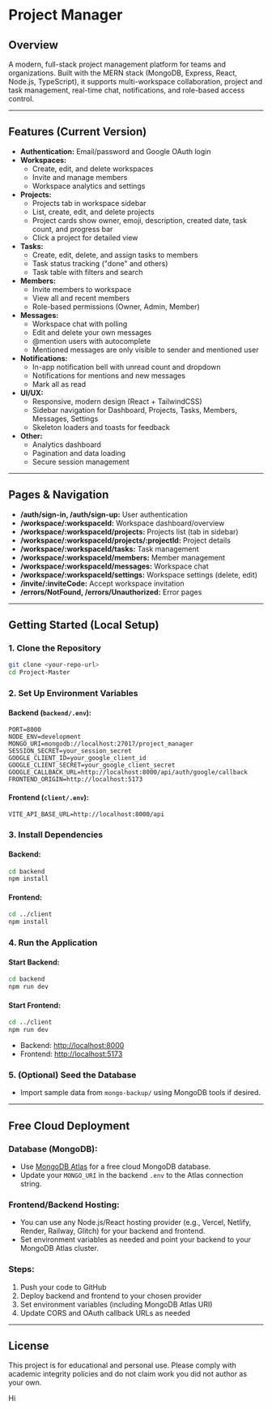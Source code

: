 # Project Manager

## Overview
A modern, full-stack project management platform for teams and organizations. Built with the MERN stack (MongoDB, Express, React, Node.js, TypeScript), it supports multi-workspace collaboration, project and task management, real-time chat, notifications, and role-based access control.

---

## Features (Current Version)
- **Authentication:** Email/password and Google OAuth login
- **Workspaces:**
  - Create, edit, and delete workspaces
  - Invite and manage members
  - Workspace analytics and settings
- **Projects:**
  - Projects tab in workspace sidebar
  - List, create, edit, and delete projects
  - Project cards show owner, emoji, description, created date, task count, and progress bar
  - Click a project for detailed view
- **Tasks:**
  - Create, edit, delete, and assign tasks to members
  - Task status tracking ("done" and others)
  - Task table with filters and search
- **Members:**
  - Invite members to workspace
  - View all and recent members
  - Role-based permissions (Owner, Admin, Member)
- **Messages:**
  - Workspace chat with polling
  - Edit and delete your own messages
  - @mention users with autocomplete
  - Mentioned messages are only visible to sender and mentioned user
- **Notifications:**
  - In-app notification bell with unread count and dropdown
  - Notifications for mentions and new messages
  - Mark all as read
- **UI/UX:**
  - Responsive, modern design (React + TailwindCSS)
  - Sidebar navigation for Dashboard, Projects, Tasks, Members, Messages, Settings
  - Skeleton loaders and toasts for feedback
- **Other:**
  - Analytics dashboard
  - Pagination and data loading
  - Secure session management

---

## Pages & Navigation
- **/auth/sign-in, /auth/sign-up:** User authentication
- **/workspace/:workspaceId:** Workspace dashboard/overview
- **/workspace/:workspaceId/projects:** Projects list (tab in sidebar)
- **/workspace/:workspaceId/projects/:projectId:** Project details
- **/workspace/:workspaceId/tasks:** Task management
- **/workspace/:workspaceId/members:** Member management
- **/workspace/:workspaceId/messages:** Workspace chat
- **/workspace/:workspaceId/settings:** Workspace settings (delete, edit)
- **/invite/:inviteCode:** Accept workspace invitation
- **/errors/NotFound, /errors/Unauthorized:** Error pages

---

## Getting Started (Local Setup)

### 1. Clone the Repository
```bash
git clone <your-repo-url>
cd Project-Master
```

### 2. Set Up Environment Variables
#### Backend (`backend/.env`):
```
PORT=8000
NODE_ENV=development
MONGO_URI=mongodb://localhost:27017/project_manager
SESSION_SECRET=your_session_secret
GOOGLE_CLIENT_ID=your_google_client_id
GOOGLE_CLIENT_SECRET=your_google_client_secret
GOOGLE_CALLBACK_URL=http://localhost:8000/api/auth/google/callback
FRONTEND_ORIGIN=http://localhost:5173
```

#### Frontend (`client/.env`):
```
VITE_API_BASE_URL=http://localhost:8000/api
```

### 3. Install Dependencies
#### Backend:
```bash
cd backend
npm install
```
#### Frontend:
```bash
cd ../client
npm install
```

### 4. Run the Application
#### Start Backend:
```bash
cd backend
npm run dev
```
#### Start Frontend:
```bash
cd ../client
npm run dev
```
- Backend: [http://localhost:8000](http://localhost:8000)
- Frontend: [http://localhost:5173](http://localhost:5173)

### 5. (Optional) Seed the Database
- Import sample data from `mongo-backup/` using MongoDB tools if desired.

---

## Free Cloud Deployment

### **Database (MongoDB):**
- Use [MongoDB Atlas](https://www.mongodb.com/atlas) for a free cloud MongoDB database.
- Update your `MONGO_URI` in the backend `.env` to the Atlas connection string.

### **Frontend/Backend Hosting:**
- You can use any Node.js/React hosting provider (e.g., Vercel, Netlify, Render, Railway, Glitch) for your backend and frontend.
- Set environment variables as needed and point your backend to your MongoDB Atlas cluster.

### **Steps:**
1. Push your code to GitHub
2. Deploy backend and frontend to your chosen provider
3. Set environment variables (including MongoDB Atlas URI)
4. Update CORS and OAuth callback URLs as needed

---

## License
This project is for educational and personal use. Please comply with academic integrity policies and do not claim work you did not author as your own.

Hi
